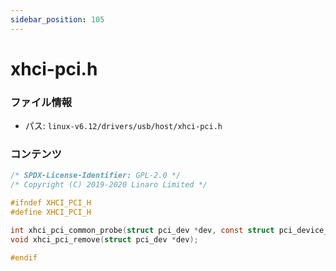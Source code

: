 ```yaml
---
sidebar_position: 105
---
```

# xhci-pci.h

### ファイル情報

- パス: `linux-v6.12/drivers/usb/host/xhci-pci.h`

### コンテンツ

```h
/* SPDX-License-Identifier: GPL-2.0 */
/* Copyright (C) 2019-2020 Linaro Limited */

#ifndef XHCI_PCI_H
#define XHCI_PCI_H

int xhci_pci_common_probe(struct pci_dev *dev, const struct pci_device_id *id);
void xhci_pci_remove(struct pci_dev *dev);

#endif

```
